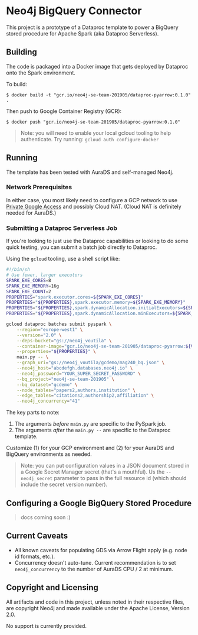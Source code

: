 # Neo4j BigQuery Connector

This project is a prototype of a Dataproc template to power a BigQuery
stored procedure for Apache Spark (aka Dataproc Serverless).

## Building

The code is packaged into a Docker image that gets deployed by
Dataproc onto the Spark environment.

To build:

```
$ docker build -t "gcr.io/neo4j-se-team-201905/dataproc-pyarrow:0.1.0" .
```

Then push to Google Container Registry (GCR):

```
$ docker push "gcr.io/neo4j-se-team-201905/dataproc-pyarrow:0.1.0"
```

> Note: you will need to enable your local gcloud tooling to help
> authenticate.  Try running: `gcloud auth configure-docker`

## Running

The template has been tested with AuraDS and self-managed Neo4j.

### Network Prerequisites

In either case, you most likely need to configure a GCP network to use
[Private Google Access](https://cloud.google.com/vpc/docs/private-google-access)
and possibly Cloud NAT. (Cloud NAT is definitely needed for AuraDS.)

### Submitting a Dataproc Serverless Job

If you're looking to just use the Dataproc capabilities or looking to
do some quick testing, you can submit a batch job directly to
Dataproc.

Using the `gcloud` tooling, use a shell script like:

```sh
#!/bin/sh
# Use fewer, larger executors
SPARK_EXE_CORES=8
SPARK_EXE_MEMORY=16g
SPARK_EXE_COUNT=2
PROPERTIES="spark.executor.cores=${SPARK_EXE_CORES}"
PROPERTIES="${PROPERTIES},spark.executor.memory=${SPARK_EXE_MEMORY}"
PROPERTIES="${PROPERTIES},spark.dynamicAllocation.initialExecutors=${SPARK_EXE_COUNT}"
PROPERTIES="${PROPERTIES},spark.dynamicAllocation.minExecutors=${SPARK_EXE_COUNT}"

gcloud dataproc batches submit pyspark \
    --region="europe-west1" \
    --version="2.0" \
    --deps-bucket="gs://neo4j_voutila" \
    --container-image="gcr.io/neo4j-se-team-201905/dataproc-pyarrow:${VERSION}" \
    --properties="${PROPERTIES}" \
    main.py -- \
    --graph_uri="gs://neo4j_voutila/gcdemo/mag240_bq.json" \
    --neo4j_host="abcdefgh.databases.neo4j.io" \
    --neo4j_password="YOUR_SUPER_SECRET_PASSWORD" \
    --bq_project="neo4j-se-team-201905" \
    --bq_dataset="gcdemo" \
    --node_tables="papers2,authors,institution" \
    --edge_tables="citations2,authorship2,affiliation" \
    --neo4j_concurrency="41"
```

The key parts to note:

1. The arguments _before_ `main.py` are specific to the PySpark job.
2. The arguments _after_ the `main.py --` are specific to the Dataproc
   template.

Customize (1) for your GCP environment and (2) for your AuraDS and
BigQuery environments as needed.

> Note: you can put configuration values in a JSON document stored in
> a Google Secret Manager secret (that's a mouthful). Us the
> `--neo4j_secret` parameter to pass in the full resource id (which
> should include the secret version number).

## Configuring a Google BigQuery Stored Procedure

> docs coming soon :)

## Current Caveats

- All known caveats for populating GDS via Arrow Flight apply
  (e.g. node id formats, etc.).
- Concurrency doesn't auto-tune. Current recommendation is to set
  `neo4j_concurrency` to the number of AuraDS CPU / 2 at minimum.

## Copyright and Licensing

All artifacts and code in this project, unless noted in their
respective files, are copyright Neo4j and made available under the
Apache License, Version 2.0.

No support is currently provided.

